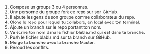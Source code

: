 1. Compose un groupe 3 ou 4 personnes.
2. Une personne du groupe fork ce repo sur son GitHub.
3. Il ajoute les gens de son groupe comme collaborateur du repo. 
2. Clone le repo pour lequel tu collabore, en local avec ton terminal.
2. Ajoute un branch sur le repo portant ton nom.
4. Va écrire ton nom dans le fichier blabla.md qui est dans ta branche.
5. Push le fichier blabla.md sur ta branch sur GitHub.
6. Merge ta branche avec la branche Master. 
7. Résoud les conflits.
